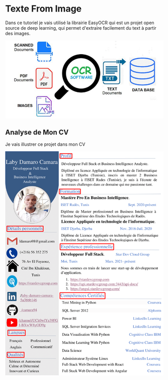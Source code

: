 # Texte From Image

Dans ce tutoriel je vais utilisé la librairie EasyOCR qui est un projet open source de deep learning, qui permet d'extraire facilement du text à partir des images.

![image](logo.jpg)

## Analyse de Mon CV
Je vais illustrer ce projet dans mon CV

![moncv](monCV.png)
